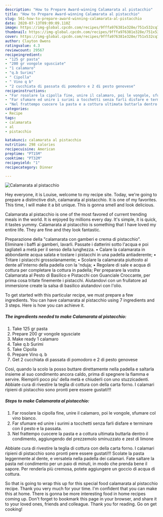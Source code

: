 ```yaml
---
description: "How to Prepare Award-winning Calamarata al pistacchio"
title: "How to Prepare Award-winning Calamarata al pistacchio"
slug: 561-how-to-prepare-award-winning-calamarata-al-pistacchio
date: 2020-07-13T09:09:09.110Z
image: https://img-global.cpcdn.com/recipes/9fffa976381e328e/751x532cq70/calamarata-al-pistacchio-recipe-main-photo.jpg
thumbnail: https://img-global.cpcdn.com/recipes/9fffa976381e328e/751x532cq70/calamarata-al-pistacchio-recipe-main-photo.jpg
cover: https://img-global.cpcdn.com/recipes/9fffa976381e328e/751x532cq70/calamarata-al-pistacchio-recipe-main-photo.jpg
author: Clayton Owens
ratingvalue: 4.3
reviewcount: 29567
recipeingredient:
- "125 gr pasta"
- "200 gr vongole sgusciate"
- "1 calamaro"
- "q.b Surimi"
- " Cipolla"
- " Vino q b"
- "2 cucchiata di passata di pomodoro e 2 di pesto genovese"
recipeinstructions:
- "Far rosolare la cipolla fine, unire il calamaro, poi le vongole, sfumare col vino bianco."
- "Far sfumare ed unire i surimi a tocchetti senza farli disfare e terminare con il pesto e la passata."
- "Nel frattempo cuocere la pasta e a cottura ultimata buttarla dentro il condimento, aggiungendo del prezzemolo sminuzzato e zest di limone"
categories:
- Recipe
tags:
- calamarata
- al
- pistacchio

katakunci: calamarata al pistacchio 
nutrition: 298 calories
recipecuisine: American
preptime: "PT15M"
cooktime: "PT32M"
recipeyield: "1"
recipecategory: Dinner

---
```



![Calamarata al pistacchio](https://img-global.cpcdn.com/recipes/9fffa976381e328e/751x532cq70/calamarata-al-pistacchio-recipe-main-photo.jpg)

Hey everyone, it is Louise, welcome to my recipe site. Today, we're going to prepare a distinctive dish, calamarata al pistacchio. It is one of my favorites. This time, I will make it a bit unique. This is gonna smell and look delicious.

Calamarata al pistacchio is one of the most favored of current trending meals in the world. It is enjoyed by millions every day. It's simple, it is quick, it tastes yummy. Calamarata al pistacchio is something that I have loved my entire life. They are fine and they look fantastic.

Preparazione della &#34;calamarata con gamberi e crema di pistacchio&#34;. Eliminare i baffi ai gamberi, lavarli. Passate i datterini sotto l&#39;acqua e poi tagliateli a metà per il senso della lunghezza. • Calare la calamarata in abbondante acqua salata e tostare i pistacchi in una padella antiaderente; • Tritare i pistacchi grossolanamente; • Scolare la calamarata piuttosto al dente all&#39;interno della padella con la &#39;nduja; • Regolare di sale e acqua di cottura per completare la cottura in padella; Per preparare la vostra Calamarata al Pesto di Basilico e Pistacchi con Guanciale Croccante, per prima cosa tritate finemente i pistacchi. Aiutandovi con un frullatore ad immersione create la salsa di basilico aiutandovi con l&#39;olio.


To get started with this particular recipe, we must prepare a few ingredients. You can have calamarata al pistacchio using 7 ingredients and 3 steps. Here is how you can achieve it.

<!--inarticleads1-->

##### The ingredients needed to make Calamarata al pistacchio:

1. Take 125 gr pasta
1. Prepare 200 gr vongole sgusciate
1. Make ready 1 calamaro
1. Take q.b Surimi
1. Take  Cipolla
1. Prepare  Vino q. b
1. Get 2 cucchiata di passata di pomodoro e 2 di pesto genovese


Così, quando la scolo la posso buttare direttamente nella padella e saltarla insieme al suo condimento ancora caldo, prima di spegnere la fiamma e servire. Riempirli poco piu&#39; della metà e chiuderli con uno stuzzicadenti. Abbiate cura di rivestire la teglia di cottura con della carta forno. I calamari ripieni di pistacchio sono pronti pere essere gustati!!! 

<!--inarticleads2-->

##### Steps to make Calamarata al pistacchio:

1. Far rosolare la cipolla fine, unire il calamaro, poi le vongole, sfumare col vino bianco.
1. Far sfumare ed unire i surimi a tocchetti senza farli disfare e terminare con il pesto e la passata.
1. Nel frattempo cuocere la pasta e a cottura ultimata buttarla dentro il condimento, aggiungendo del prezzemolo sminuzzato e zest di limone


Abbiate cura di rivestire la teglia di cottura con della carta forno. I calamari ripieni di pistacchio sono pronti pere essere gustati!!! Scolate la pasta leggermente al dente, e versatela nella padella dei calamari. Fate saltare la pasta nel condimento per un paio di minuti, in modo che prenda bene il sapore. Per renderla più cremosa, potete aggiungere un goccio di acqua di cottura. 

So that is going to wrap this up for this special food calamarata al pistacchio recipe. Thank you very much for your time. I'm confident that you can make this at home. There is gonna be more interesting food in home recipes coming up. Don't forget to bookmark this page in your browser, and share it to your loved ones, friends and colleague. Thank you for reading. Go on get cooking!
